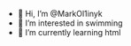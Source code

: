 - 👋 Hi, I’m @MarkOl1inyk
- 👀 I’m interested in swimming
- 🌱 I’m currently learning html

<!---
MarkOl1inyk/MarkOl1inyk is a ✨ special ✨ repository because its `README.md` (this file) appears on your GitHub profile.
You can click the Preview link to take a look at your changes.
--->
